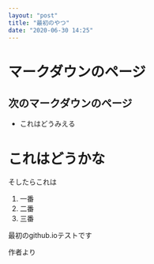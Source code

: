 ```yaml
---
layout: "post"
title: "最初のやつ"
date: "2020-06-30 14:25"
---
```

# マークダウンのページ
## 次のマークダウンのページ

* これはどうみえる

# これはどうかな
  そしたらこれは

1. 一番
2. 二番
3. 三番

最初のgithub.ioテストです

作者より
